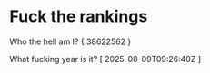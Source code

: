 # Fuck the rankings

Who the hell am I?
{ 38622562 }

What fucking year is it?
[ 2025-08-09T09:26:40Z ]
